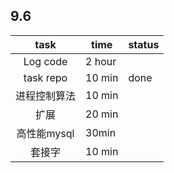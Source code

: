 ## 9.6

|     task     | time   | status |
| :----------: | ------ | ------ |
|   Log code   | 2 hour |        |
|  task repo   | 10 min | done   |
| 进程控制算法 | 10 min |        |
|     扩展     | 20 min |        |
| 高性能mysql  | 30min  |        |
|    套接字    | 10 min |        |

